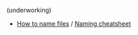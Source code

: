 (underworking)

- [How to name files](https://speakerdeck.com/jennybc/how-to-name-files) / [Naming cheatsheet](https://github.com/kettanaito/naming-cheatsheet)

   

